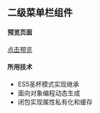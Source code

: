 ## 二级菜单栏组件

#### 预览页面
  [点击预览](https://user65536.github.io/menu-list/)

#### 所用技术

- ES5圣杯模式实现继承
- 面向对象编程动态生成
- 闭包实现属性私有化和缓存